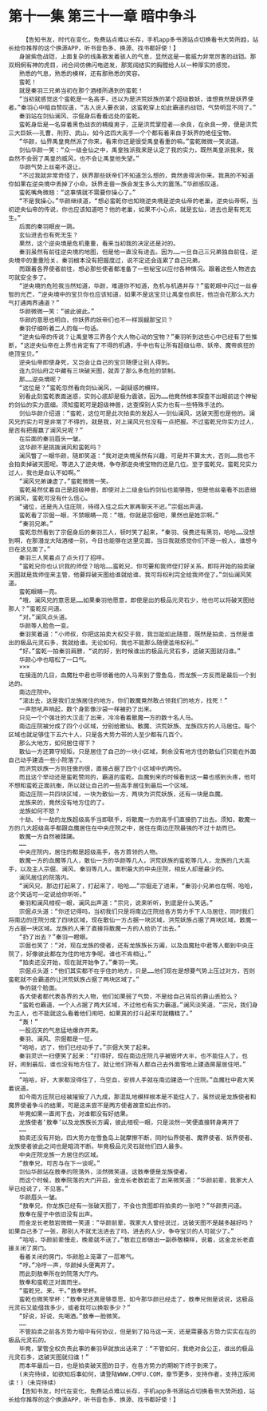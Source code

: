 # 第十一集 第三十一章 暗中争斗
        【告知书友，时代在变化，免费站点难以长存，手机app多书源站点切换看书大势所趋，站长给你推荐的这个换源APP，听书音色多、换源、找书都好使！】
       身披紫色战铠，上面复杂的线条散发着骇人的气息，显然这是一套威力非常厉害的战铠。那双炯炯有神的虎目，闭合间仿佛闪电迸发，那宽阔结实的胸膛给人以一种厚实的感觉。
       熟悉的气息，熟悉的模样，还有那熟悉的笑容。
       蛮乾！
       就是秦羽三兄弟当初在那个酒楼所遇到的蛮乾！
       “当初就感觉这个蛮乾是一名高手，还以为是洪荒妖族的某个超级散妖，谁想竟然是妖界使者。”秦羽心中暗自赞叹道，“古人说人要衣装，这蛮乾穿上如此霸道的战铠，气势明显不同了。”
       秦羽站在剑仙澜风、宗倔身后看着远处的蛮乾。
       蛮乾身后是一名穿着黑色战衣的精瘦男子，正是洪荒掌控者——余良，在余良一旁，便是洪荒三大巨妖——孔曹、刑狩、武山。如今这四大高手一个个都有着来自于妖界的绝佳宝物。
       “华颜，仙界禹皇竟然派了你来，看来你还是很受禹皇看重的嘛。”蛮乾微微一笑说道。
       剑仙华颜一笑：“众一级金仙之中，禹皇独派我来是认定了我的实力，既然禹皇派我来，我自然不会弱了禹皇的威风，也不会让禹皇他失望。”
       华颜气势上丝毫不退让。
       “不过我就非常奇怪了，妖界那些妖帝们不知道怎么想的，竟然舍得派你来。我真的不知道你如果在逆央境中丢掉了小命。妖界走兽一族会发生多么大的震荡。”华颜感叹道。
       蛮乾嘴角微翘：“这事情就不需要你操心了。”
       “不是我操心。”华颜继续道，“想必蛮乾你也知晓逆央境是逆央仙帝的老巢，逆央仙帝啊，当初逆央仙帝的传说，你也应该知道吧？他的老巢，如果不小心点，就是玄仙，进去也是有死无生。”
       后面的秦羽眼皮一跳。
       玄仙进去也有死无生？
       果然，这个逆央境是危机重重，看来当初我的决定还是对的。
       秦羽虽然有前往逆央境的地图，但是他一直没有进去。因为……一旦自己三兄弟独自前往，逆央境中的重重险关，秦羽根本没有把握度过，说不定还会连累了自己兄弟。
       而跟着各界使者前往，想必那些使者都准备了一些秘宝以应付各种情况。跟着这些人物进去可就安全多了。
       “逆央境的危险我当然知道，华颜，难道你不知道，危机与机遇并存？”蛮乾眼中闪过一丝睿智的光芒，“逆央境中的宝贝你也应该知道，如果不是这宝贝让禹皇也疯狂，他岂会花那么大力气打通两界通道？”
       华颜微微一笑：“彼此彼此。”
       华颜的意思也明白，你妖界的妖帝们也不一样觊觎那宝贝？
       秦羽仔细听着二人的每一句话。
       “逆央仙帝的传说？让禹皇等三界各个大人物心动的宝物？”秦羽听到这些心中已经有了些推断，“这逆央仙帝在上界也肯定有了不得的机遇，手中也有让所有超级仙帝、妖帝、魔帝疯狂的绝顶宝贝。”
       逆央仙帝即使身死，又岂会让自己的宝贝随便让别人得到。
       连九剑仙府之中藏有三块破天图，就弄了那么多危险的禁制。
       那……逆央境呢？
       “这位是？”蛮乾忽然看向剑仙澜风，一副疑惑的模样。
       别看此刻蛮乾表面迷惑，实则心底却是极为震骇，因为……他竟然根本探查不出眼前这个神秘的剑仙的实力底细。须知蛮乾可是超级神兽，这查探别人实力也有一些特殊手法的。
       剑仙华颜介绍道：“蛮乾，这位可是此次拍卖的发起人——剑仙澜风，这破天图也是他的。澜风兄的实力可是非常了不得的，就是我，对上澜风兄也没有一点把握。不过蛮乾兄你实力过人，是否有把握赢了澜风兄呢？”
       在后面的秦羽眉头一皱。
       这华颜不是挑拨澜风和蛮乾吗？
       澜风瞥了一眼华颜，随即笑道：“我对逆央境虽然有兴趣，可是并不算太大，否则……我也不会拍卖掉破天图呢。等进入了逆央境，争夺那逆央境宝物的还是几位。至于蛮乾兄，蛮乾兄实力过人，我也是自认不如啊。”
       “澜风兄弟谦虚了。”蛮乾微微一笑。
       蛮乾虽然仗着自己是超级神兽，即使对上二级金仙的剑仙也能够胜，但是他丝毫看不出底细的澜风，蛮乾可没有什么信心。
       “诸位，还是先入住庄院，待得入住之后大家再聊天不迟。”宗倔出声道。
       蛮乾看了宗倔一眼，不禁眼睛一亮：“哦，你就是宗倔吧，果然也是姓宗啊。”
       “秦羽兄弟。”
       蛮乾忽然看到了宗倔身后的秦羽三人，顿时笑了起来，“秦羽、侯费还有黑羽，哈哈……没想到啊，在那潜龙大陆酒楼一别，今日也能够在这里见面，当日我就感觉你们不是一般人，谁想今日在这见面了。”
       秦羽三人笑着点了点头打了招呼。
       “蛮乾兄你也认识我的师侄？哈哈……蛮乾兄，你可要和我师侄打好关系，即将开始的拍卖破天图就是我师侄来主管，他要将破天图给谁就给谁，我可将权利完全给我师侄了。”剑仙澜风笑道。
       蛮乾眼睛一亮。
       “哦，澜风兄的意思是……如果秦羽他愿意，即使是出的极品元灵石少，他也可以将破天图给那人？”蛮乾反问道。
       “对。”澜风点头道。
       华颜等人脸色一变。
       秦羽笑着道：“小师叔，你把这拍卖大权交于我，我岂能如此随意，既然是拍卖，当然是谁出的极品元灵石多，我就给谁。无论如何，我也不能那么随便滥用权利。”
       “好。”蛮乾一拍秦羽肩膀，“说的好，到时候谁出的极品元灵石多，这破天图就归谁。”
       华颜心中也暗松了一口气。
       ×××
       在接连的几日，血魔杜中君也带领着他的人马来到了雪鱼岛，而龙族一方反而是最后一个到达的。
       南边庄院中。
       “滚出去，这是我们龙族居住的地方，你们散魔竟然敢占领我们的地方，找死！”
       一声怒吼声响起，数个身影像沙袋一样被扔了出来。
       只见一个个强壮的大汉走了出来，冷冷看着散魔一方的数十名人马。
       南边庄院被分成了四个小区域，分别给散仙、散魔、洪荒妖族、龙族四方的人马居住。每个区域也就足够住下五六十人，只是各大势力带的人至少都有几百个。
       那么大地方，如何居住得下？
       散仙一方还算守规矩，只是居住了自己的一块小区域，剩余没有地方住的散仙们只能在外面自己动手建造一些小院落了。
       而洪荒妖族一方则狂傲的很，直接占据了四个小区域中的两份。
       而且这个举动还是蛮乾赞同的，霸道的蛮乾。血魔到来的时候看到这一幕也感到头疼，他可不想和蛮乾正面抗衡，所以就让自己的一些高手居住到最后一个区域。
       南边庄院一共四块区域，一块为散仙一方，两块为洪荒妖族，还有一块是血魔。
       龙族来的，竟然没有地方住的了。
       龙族如何不怒？
       十劫、十一劫的龙族超级高手当即联手，将散魔一方的高手们直接扔了出去。须知，散魔一方的几大超级高手都跟血魔居住在中央庄院之中，居住在南边庄院最强的不过十劫而已。
       散魔一方自然被蹂躏。
       ……
       中央庄院内，居住的都是超级高手，各方首领的人物。
       散魔一方的血魔等几人，散仙一方的华颜等几人，洪荒妖族的蛮乾等几人，龙族的几大高手，以及主人宗倔、澜风、秦羽等几人。面积最大的中央庄院，相反人却是最少的。
       澜风居住的院落内。
       “澜风兄，那边打起来了，打起来了，哈哈……”宗倔走了进来，“秦羽小兄弟也在啊，哈哈，这个笑话可一定说给你听听。”
       秦羽和澜风相视一眼，澜风出声道：“宗兄，说来听听，到底是什么笑话。”
       宗倔点头道：“你还记得吗，当初我们只是将南边庄院给各方势力手下人马居住，同时我们将南边的庄院分成了四块区域，现在散仙一方占据一块区域，洪荒妖族占据了两块区域，散魔一方占据一块区域。龙族的人来了直接将散魔一方的人给扔了出去。”
       “扔了出去？”秦羽一瞪眼。
       宗倔也笑了：“对，现在龙族的使者，还有龙族族长方阗，以及血魔杜中君等人都到中央庄院了，好像彼此都在为住的地方争呢。谁也不肯相让。”
       “拍卖还没开始，现在就开始争了。”秦羽一笑。
       宗倔点头道：“他们其实都不在乎住的地方，只是……他们现在是想要气势上压过对方，否则蛮乾就不会霸道的让洪荒妖族占据了两块区域了。”
       争的就个脸面。
       各大使者都代表各界的大人物，他们如果弱了气势，不是给自己背后的靠山丢脸么？
       “蛮乾也霸道，一个人占据了两大区域，不过他也有实力霸道。”澜风淡笑道，“宗兄，我们身为主人，也不能就这么看着他们闹吧，如果真的打斗起来可就糟糕了。”
       “轰！”
       一股滔天的气息猛地爆炸开来。
       秦羽、澜风、宗倔都是一怔。
       “哈哈，迟了，他们已经动手了。”宗倔大笑了起来。
       秦羽灵识一扫便笑了起来：“打得好，现在南边庄院几乎被毁坏大半，也不能住人了。也好，闹到最后，谁也没有地方住了。就让他们所有人都自己去外面雪地上建造房屋居住吧。”
       ……
       “哈哈，好，大家都没得住了，乌空血，安排人手就在南边建造一个庄院。”血魔杜中君大笑着说道。
       如今南方庄院已经被摧毁了八九成，那混乱地模样根本是不能住人了。虽然说是龙族使者和魔界使者争斗的结果，可是这未尝不是两方使者故意如此作的。
       毕竟如果一直闹下去，对谁都没有好结果。
       龙族使者‘敖奉’以及龙族族长方阗，彼此相视一眼，只是淡然一笑便直接转身离开了
       ……
       拍卖还没有开始，四大势力在雪鱼岛上就摩擦不断，同时仙界使者、魔界使者、妖界使者、龙族使者彼此之间也是暗流不断。毕竟极品元灵石就他们四人最多。
       中央庄院龙族一方居住的区域。
       “敖奉兄，可否与在下一谈呢。”
       剑仙华颜站在敖奉的院落外，淡然微笑道。这敖奉便是龙族使者。
       而这个时候，敖奉院落的大门开启，金龙长老敖岩走了出来微笑道：“华颜前辈，我家大人早已经说了，不见客。”
       华颜眉头一皱。
       “敖奉兄，你龙族已经有一张破天图了，不会也贪图即将拍卖的一张吧？”华颜责问道。
       敖奉在屋子中依旧没有出声。
       而金龙长老敖岩微微一笑道：“华颜前辈，我家大人曾经说过，这破天图不是越多越好吗？如果自己多了一张，那别人不就无法进去了吗，进去的人少，争夺宝贝的人可就少了。”
       “哈哈，华颜前辈慢走，晚辈就不送了。”敖岩立即做出一副恭敬模样，说着，这金龙长老直接关闭了房门。
       看着关闭的房门，华颜脸上笼罩了一层寒气。
       “哼。”冷哼一声，华颜掉头便离开了。
       而此刻敖奉所在的院落大厅内。
       敖奉和蛮乾正对面而坐。
       “蛮乾兄，来，干。”敖奉举杯。
       蛮乾也微笑举杯：“敖奉兄还真是够意思，如今那华颜已经走了，敖奉兄倒是说说，这极品元灵石又能借我多少，或者我可以换取多少？”
       “好说，好说，先喝酒。”敖奉一脸微笑。
       ……
       不管拍卖之前各方势力暗中有何协议，但是到了拍马这一天，还是需要各方势力实实在在的极品元灵石的。
       毕竟，掌管全权负责此事的秦羽早就放出话来了：“不管如何，我绝对会公正，谁出的极品元灵石多，这破天图就归谁！”
       而本年最后一日，也是拍卖破天图的日子，在各方势力的期盼下终于到来了。
       (未完待续，如欲知后事如何，请登陆WWW.CMFU.COM，章节更多，支持作者，支持正版阅读！)（未完待续）
       【告知书友，时代在变化，免费站点难以长存，手机app多书源站点切换看书大势所趋，站长给你推荐的这个换源APP，听书音色多、换源、找书都好使！】
